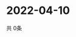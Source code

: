 # 2022-04-10
  共 0条

  <!-- BEGIN -->
  <!-- 最后更新时间Sun Apr 10 2022 03:21:20 GMT+0000 (Coordinated Universal Time) -->
  
  <!-- END -->
  
  